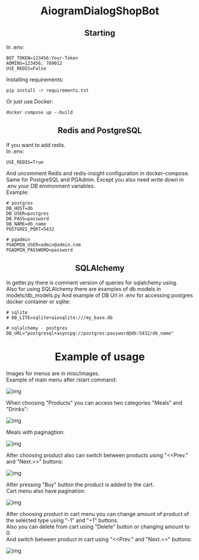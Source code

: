 <h1 align="center">AiogramDialogShopBot</h1>
<h2 align="center">Starting</h2>
In .env:

```
BOT_TOKEN=123456:Your-Token 
ADMINS=123456, 789012
USE_REDIS=False
```
Installing requirements:
```
pip install -r requirements.txt
```

Or just use Docker:
```
docker compose up --build
```
<h2 align="center">Redis and PostgreSQL</h2>
If you want to add redis. </br>
In .env:

```
USE_REDIS=True
```

And uncomment Redis and redis-insight configuration in docker-compose. </br>
Same for PostgreSQL and PGAdmin. Except you also need write down in .env your DB environment variables. </br>
Example:
```
# postgres
DB_HOST=db
DB_USER=postgres
DB_PASS=password
DB_NAME=db_name
POSTGRES_PORT=5432

# pgadmin
PGADMIN_USER=admin@admin.com
PGADMIN_PASSWORD=password
```

<h2 align="center">SQLAlchemy</h2>
In getter.py there is comment version of queries for sqlalchemy using. </br>
Also for using SQLAlchemy there are examples of db models in models/db_models.py
And example of DB Url in .env for accessing postgres docker container or sqlite:

```
# sqlite
# DB_LITE=sqlite+aiosqlite:///my_base.db

# sqlalchemy - postgres
DB_URL="postgresql+asyncpg://postgres:password@db:5432/db_name"
```
<h1 align="center">Example of usage</h1>
Images for menus are in misc/images. </br>
Example of main menu after /start command:

![img](https://github.com/user-attachments/assets/2f73667a-712c-4460-8dec-a0c35fb49f15)

When choosing "Products" you can access two categories "Meals" and "Drinks":

![img](https://github.com/user-attachments/assets/4f86a795-6163-4da5-b127-4d496a97bee1)

Meals with paginagtion:

![img](https://github.com/user-attachments/assets/02fc0f79-348c-4a7d-bf23-9814c8d18c05)

After choosing product also can switch between products using "<<Prev." and "Next.>>" buttons:

![img](https://github.com/user-attachments/assets/4a5dc303-e20c-4259-91e5-b86d0a54159a)

After pressing "Buy" button the product is added to the cart. </br>
Cart menu also have pagination:

![img](https://github.com/user-attachments/assets/fc33e003-80f5-4790-8513-96cf2447f737)

After choosing product in cart menu you can change amount of product of the selected type using "-1" and "+1" buttons. </br>
Also you can delete from cart using "Delete" button or changing amount to 0. </br>
And switch between product in cart using "<<Prev." and "Next.>>" buttons:

![img](https://github.com/user-attachments/assets/f9d77268-7378-4695-b219-050152f96981)


